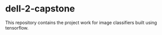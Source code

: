 # dell-2-capstone

This repository contains the project work for image classifiers built using tensorflow.
